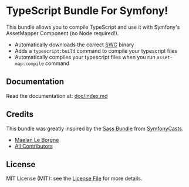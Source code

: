 TypeScript Bundle For Symfony!
=================

This bundle allows you to compile TypeScript and use it with Symfony's AssetMapper Component
(no Node required!).

- Automatically downloads the correct [SWC](https://github.com/swc-project/swc) binary
- Adds a ``typescript:build`` command to compile your typescript files
- Automatically compiles your typescript files when you run ``asset-map:compile`` command

## Documentation

Read the documentation at: [doc/index.md](doc/index.rst)

## Credits
This bundle was greatly inspired by the [Sass Bundle](https://github.com/SymfonyCasts/sass-bundle) from [SymfonyCasts](https://github.com/SymfonyCasts).
- [Maelan Le Borgne](https://github.com/maelanleborgne)
- [All Contributors](../../contributors)

## License

MIT License (MIT): see the [License File](LICENSE) for more details.
